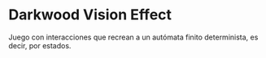 ﻿# Darkwood Vision Effect

Juego con interacciones que recrean a un autómata finito determinista, es decir, por estados.
